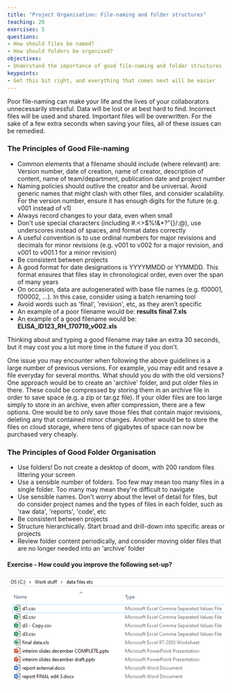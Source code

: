 ```yaml
---
title: "Project Organisation: File-naming and folder structures"
teaching: 20
exercises: 5
questions:
- How should files be named?
- How should folders be organised?
objectives:
- Understand the importance of good file-naming and folder structures
keypoints:
- Get this bit right, and everything that comes next will be easier
---
```


Poor file-naming can make your life and the lives of your collaborators unnecessarily stressful. Data will be lost or at best hard to find. Incorrect files will be used and shared. 
Important files will be overwritten. For the sake of a few extra seconds when saving your files, all of these issues can be remedied.

### The Principles of Good File-naming

- Common elements that a filename should include (where relevant) are: Version number, date of creation, name of creator, description of content, name of team/department, publication date and project number
- Naming policies should outlive the creator and be universal. Avoid generic names that might clash with other files, and consider scalability. For the version number, ensure it has enough digits for the future (e.g. v001 instead of v1)
- Always record changes to your data, even when small
- Don't use special characters (including #.<>$%!&*?”{}/:\@), use underscores instead of spaces, and format dates correctly
- A useful convention is to use ordinal numbers for major revisions and decimals for minor revisions (e.g. v001 to v002 for a major revision, and v001 to v001.1 for a minor revision)
- Be consistent between projects
- A good format for date designations is YYYYMMDD or YYMMDD. This format ensures that files stay in chronological order, even over the span of many years
- On occasion, data are autogenerated with base file names (e.g. f00001, f00002, ...). In this case, consider using a batch renaming tool
- Avoid words such as 'final', 'revision', etc, as they aren’t specific
- An example of a poor filename would be: **results final 7.xls**
- An example of a good filename would be: **ELISA_ID123_RH_170719_v002.xls**

Thinking about and typing a good filename may take an extra 30 seconds, but it may cost you a lot more time in the future if you don't.

One issue you may encounter when following the above guidelines is a large number of previous versions. For example, you may edit and resave a file everyday for several months. What should you
do with the old versions? One approach would be to create an 'archive' folder, and put older files in there. These could be compressed by storing them in an archive file in order to save space
(e.g. a zip or tar.gz file). If your older files are too large simply to store in an archive, even after compression, there are a few options. One would be to only save those files that contain
major revisions, deleting any that contained minor changes. Another would be to store the files on cloud storage, where tens of gigabytes of space can now be purchased very cheaply.



### The Principles of Good Folder Organisation

- Use folders! Do not create a desktop of doom, with 200 random files littering your screen
- Use a sensible number of folders. Too few may mean too many files in a single folder. Too many may mean they're difficult to navigate
- Use sensible names. Don't worry about the level of detail for files, but do consider project names and the types of files in each folder, such as 'raw data', 'reports', 'code', etc
- Be consistent between projects
- Structure hierarchically. Start broad and drill-down into specific areas or projects
- Review folder content periodically, and consider moving older files that are no longer needed into an 'archive' folder


#### Exercise - How could you improve the following set-up?

![alt text](../fig/01-filenaming-and-folders.png "Not a great folder")

